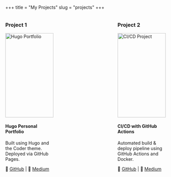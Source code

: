 +++
title = "My Projects"
slug = "projects"
+++


<div style="display: flex; flex-wrap: wrap; gap: 20px; justify-content: space-between;">

  <div style="flex: 1 1 30%; max-width: 30%;">
    <h3>Project 1</h3>
    <img src="/images/dashboard.jpg" alt="Hugo Portfolio" style="width: 100%; height: auto;" />
    <h4>Hugo Personal Portfolio</h4>
    <p>Built using Hugo and the Coder theme. Deployed via GitHub Pages.</p>
    <p>
      🔗 <a href="https://github.com/soumyatajena/blog">GitHub</a> | 
      📝 <a href="https://medium.com/@soumyatajena/setting-up-a-website-using-hugo-and-github-on-windows-d161c5bc7648">Medium</a>
    </p>
  </div>

  <div style="flex: 1 1 30%; max-width: 30%;">
  <h3>Project 2</h3>
    <img src="/images/cicdpipeline.jpg" alt="CI/CD Project" style="width: 100%; height: auto;" />
    <h4>CI/CD with GitHub Actions</h4>
    <p>Automated build & deploy pipeline using GitHub Actions and Docker.</p>
    <p>
      🔗 <a href="https://github.com/soumyatajena/GitHubCICDPipeline">GitHub</a> | 
      📝 <a href="https://medium.com/@soumyatajena/ship-your-net-core-api-with-docker-and-github-actions-the-easy-way-6d04f6fa3494">Medium</a>
    </p>
  </div>

  <!-- Add more cards similarly -->

</div>
